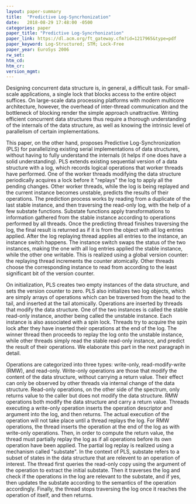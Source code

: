 ```yaml
---
layout: paper-summary
title:  "Predictive Log-Syncrhonization"
date:   2018-08-29 17:48:00 -0500
categories: paper
paper_title: "Predictive Log-Syncrhonization"
paper_link: https://dl.acm.org/ft_gateway.cfm?id=1217965&type=pdf
paper_keyword: Log-Structured; STM; Lock-Free
paper_year: EuroSys 2006
rw_set: 
htm_cd: 
htm_cr: 
version_mgmt: 
---
```


Designing concurrent data structure is, in general, a difficult task. For small-scale applications, a single lock that 
blocks access to the entire object suffices. On large-scale data processing platforms with modern multicore architecture,
however, the overhead of inter-thread communication and the bottleneck of blocking render the simple approach unattractive.
Writing efficient concurrent data structures thus require a thorough understanding of the internals of the data structure,
as well as knowing the intrinsic level of parallelism of certain implementations. 

This paper, on the other hand, proposes Predictive Log-Synchronization (PLS) for parallelizing existing serial implementations 
of data structures, without having to fully understand the internals (it helps if one does have a solid understanding). PLS 
extends existing sequential version of a data structure with a log, which records logical operations that worker threads have 
performed. One of the worker threads modifying the data structure periodically acquires a lock before it "replays" the log to 
apply all the pending changes. Other worker threads, while the log is being replayed and the current instance becomes unstable, 
predicts the results of their operations. The prediction process works by reading from a duplicate of the last stable instance, 
and then traversing the read-only log, with the help of a few substate functions. Substate functions apply transformations to
information gathered from the stable instance according to operations performed by all threads. Once the predicting thread finishes
traversing the log, the final result is returned as if it is from the object with all log entries applied. After the log replaying 
thread applies all entries to the instance, an instance switch happens. The instance switch swaps the status of the two instances,
making the one with all log entries applied the stable instance, while the other one writable. This is realized using a global
version counter: the replaying thread increments the counter atomically. Other threads choose the corresponding instance to
read from according to the least significant bit of the version counter.

On initialization, PLS creates two empty instances of the data structure, and sets the version counter to zero. PLS also initializes
two log objects, which are simply arrays of operations which can be traversed from the head to the tail, and inserted at
the tail atomically. Operations are inserted by threads that modify the data structure. One of the two instances is called the 
stable read-only instance, another being called the unstable instance. Each instance is also associated with a spin lock.
Threads try to acquire the spin lock after they have inserted their operations at the end of the log. The winner thread then
proceeds to replay the log onto the unstable instance, while other threads simply read the stable read-only instance, and 
predict the result of their operations. We elaborate this part in the next paragraph in detail.

Operations are categorized into three types: write-only, read-modify-write (RMW), and read-only. Write-only operations are those
that modify the content of the data structure, without carrying a return value. Their effect can only be observed by other threads
via internal change of the data structure. Read-only operations, on the other side of the spectrum, only returns value to the 
caller but does not modify the data structure. RMW operations both modify the data structure and carry a return value. Threads
executing a write-only operation inserts the operation descriptor and argument into the log, and then returns. The actual execution
of the operation will not take place until a thread replays the log. For RMW operations, the thread inserts the operation at
the end of the log as with write-only operations. Then, in order to compute the return value, the thread must partially replay
the log as if all operations before its own operation have been applied. The partial log replay is realized using a mechanism
called "substate". In the context of PLS, substate refers to a subset of states in the data structure that are relevent to an
operation of interest. The thread first queries the read-only copy using the argument of the operation to extract the initial
substate. Then it traverses the log and check if the operations in the log are relevant to the substate, and if yes, then updates 
the substate according to the semantics of the operation accordingly. Finally, the thread stops traversing the log once it reaches
the operation of itself, and then returns.